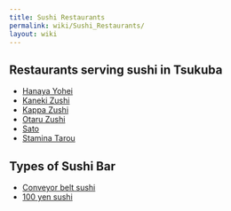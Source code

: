 ```yaml
---
title: Sushi Restaurants
permalink: wiki/Sushi_Restaurants/
layout: wiki
---
```


Restaurants serving sushi in Tsukuba
------------------------------------

-   [Hanaya Yohei](/wiki/Hanaya_Yohei "wikilink")
-   [Kaneki Zushi](/wiki/Kaneki_Zushi "wikilink")
-   [Kappa Zushi](/wiki/Kappa_Zushi "wikilink")
-   [Otaru Zushi](/wiki/Otaru_Zushi "wikilink")
-   [Sato](/wiki/Sato "wikilink")
-   [Stamina Tarou](/wiki/Stamina_Tarou "wikilink")

Types of Sushi Bar
------------------

-   [Conveyor belt sushi](/wiki/Conveyor_belt_sushi "wikilink")
-   [100 yen sushi](100_yen_sushi "wikilink")

